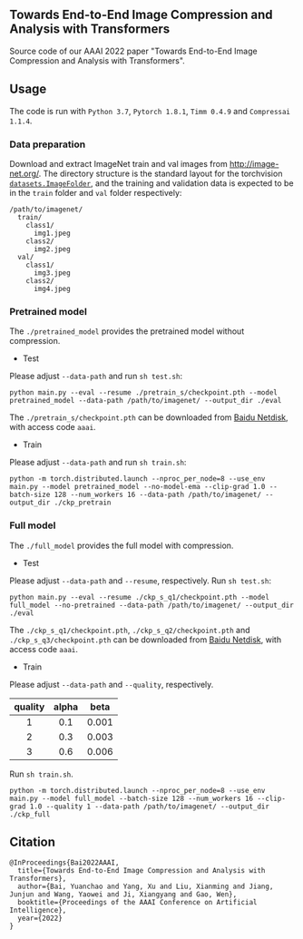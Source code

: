 ## Towards End-to-End Image Compression and Analysis with Transformers

Source code of our AAAI 2022 paper "Towards End-to-End Image Compression and Analysis with Transformers".

## Usage
The code is run with `Python 3.7`, `Pytorch 1.8.1`, `Timm 0.4.9` and `Compressai 1.1.4`.

### Data preparation
Download and extract ImageNet train and val images from http://image-net.org/.
The directory structure is the standard layout for the torchvision [`datasets.ImageFolder`](https://pytorch.org/vision/stable/datasets.html?highlight=imagefolder#torchvision.datasets.ImageFolder), and the training and validation data is expected to be in the `train` folder and `val` folder respectively:

```
/path/to/imagenet/
  train/
    class1/
      img1.jpeg
    class2/
      img2.jpeg
  val/
    class1/
      img3.jpeg
    class2/
      img4.jpeg
```

### Pretrained model
The `./pretrained_model` provides the pretrained model without compression.
* Test

Please adjust `--data-path` and run `sh test.sh`:
```
python main.py --eval --resume ./pretrain_s/checkpoint.pth --model pretrained_model --data-path /path/to/imagenet/ --output_dir ./eval
```
The `./pretrain_s/checkpoint.pth` can be downloaded from [Baidu Netdisk](https://pan.baidu.com/s/1RFXeKEzRn7mWk7ay0mQh_Q), with access code `aaai`.
* Train

Please adjust `--data-path` and run `sh train.sh`:
```
python -m torch.distributed.launch --nproc_per_node=8 --use_env main.py --model pretrained_model --no-model-ema --clip-grad 1.0 --batch-size 128 --num_workers 16 --data-path /path/to/imagenet/ --output_dir ./ckp_pretrain
```

### Full model
The `./full_model` provides the full model with compression.
* Test

Please adjust `--data-path` and `--resume`, respectively. Run `sh test.sh`:
```
python main.py --eval --resume ./ckp_s_q1/checkpoint.pth --model full_model --no-pretrained --data-path /path/to/imagenet/ --output_dir ./eval
```
The `./ckp_s_q1/checkpoint.pth`, `./ckp_s_q2/checkpoint.pth` and `./ckp_s_q3/checkpoint.pth` can be downloaded from [Baidu Netdisk](https://pan.baidu.com/s/1RFXeKEzRn7mWk7ay0mQh_Q), with access code `aaai`.

* Train

Please adjust `--data-path` and `--quality`, respectively.

| quality | alpha | beta | 
| :---: | :---: | :---: |
| 1 | 0.1 | 0.001 |
| 2 | 0.3 | 0.003 |
| 3 | 0.6 | 0.006 |

Run `sh train.sh`.
```
python -m torch.distributed.launch --nproc_per_node=8 --use_env main.py --model full_model --batch-size 128 --num_workers 16 --clip-grad 1.0 --quality 1 --data-path /path/to/imagenet/ --output_dir ./ckp_full
```

## Citation
```
@InProceedings{Bai2022AAAI,
  title={Towards End-to-End Image Compression and Analysis with Transformers},
  author={Bai, Yuanchao and Yang, Xu and Liu, Xianming and Jiang, Junjun and Wang, Yaowei and Ji, Xiangyang and Gao, Wen},
  booktitle={Proceedings of the AAAI Conference on Artificial Intelligence},
  year={2022}
}
```
